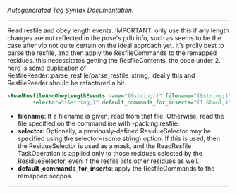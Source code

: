 <!-- THIS IS AN AUTOGENERATED FILE: Don't edit it directly, instead change the schema definition in the code itself. -->

_Autogenerated Tag Syntax Documentation:_

---
Read resfile and obey length events. IMPORTANT: only use this if any length changes are not reflected in the pose's pdb info, such as seems to be the case after vlb not quite certain on the ideal approach yet. it's prolly best to parse the resfile, and then apply the ResfileCommands to the remapped residues. this necessitates getting the ResfileContents. the code under 2. here is some duplication of ResfileReader::parse_resfile/parse_resfile_string, ideally this and ResfileReader should be refactored a bit.

```xml
<ReadResfileAndObeyLengthEvents name="(&string;)" filename="(&string;)"
        selector="(&string;)" default_commands_for_inserts="(1 &bool;)" />
```

-   **filename**: If a filename is given, read from that file. Otherwise, read the file specified on the commandline with -packing:resfile.
-   **selector**: Optionally, a previously-defined ResidueSelector may be specified using the selector=(some string) option. If this is used, then the ResidueSelector is used as a mask, and the ReadResfile TaskOperation is applied only to those residues selected by the ResidueSelector, even if the resfile lists other residues as well.
-   **default_commands_for_inserts**: apply the ResfileCommands to the remapped seqpos.

---
